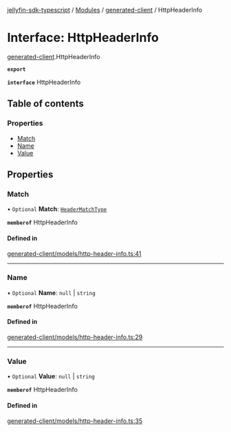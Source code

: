 [jellyfin-sdk-typescript](../README.md) / [Modules](../modules.md) / [generated-client](../modules/generated_client.md) / HttpHeaderInfo

# Interface: HttpHeaderInfo

[generated-client](../modules/generated_client.md).HttpHeaderInfo

**`export`**

**`interface`** HttpHeaderInfo

## Table of contents

### Properties

- [Match](generated_client.HttpHeaderInfo.md#match)
- [Name](generated_client.HttpHeaderInfo.md#name)
- [Value](generated_client.HttpHeaderInfo.md#value)

## Properties

### Match

• `Optional` **Match**: [`HeaderMatchType`](../enums/generated_client.HeaderMatchType.md)

**`memberof`** HttpHeaderInfo

#### Defined in

[generated-client/models/http-header-info.ts:41](https://github.com/thornbill/jellyfin-sdk-typescript/blob/e4df7f8/src/generated-client/models/http-header-info.ts#L41)

___

### Name

• `Optional` **Name**: ``null`` \| `string`

**`memberof`** HttpHeaderInfo

#### Defined in

[generated-client/models/http-header-info.ts:29](https://github.com/thornbill/jellyfin-sdk-typescript/blob/e4df7f8/src/generated-client/models/http-header-info.ts#L29)

___

### Value

• `Optional` **Value**: ``null`` \| `string`

**`memberof`** HttpHeaderInfo

#### Defined in

[generated-client/models/http-header-info.ts:35](https://github.com/thornbill/jellyfin-sdk-typescript/blob/e4df7f8/src/generated-client/models/http-header-info.ts#L35)
